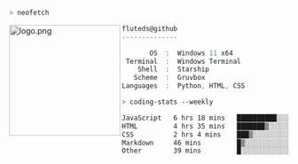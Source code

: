 ```zsh
> neofetch
```

<!--img align="left" src="https://github.com/fluteds.png" alt="logo.png" width="200"/>-->
<img align="left" src="https://external-content.duckduckgo.com/iu/?u=https%3A%2F%2F78.media.tumblr.com%2F975fca5f82161b190efdcaa05ffbd4ec%2Ftumblr_p6q6m9TJF01x3p3jmo1_500.png&f=1&nofb=1" alt="logo.png" width="200"/>

```csharp
fluteds@github
--------------

       OS  :  Windows 11 x64
 Terminal  :  Windows Terminal
    Shell  :  Starship
   Scheme  :  Gruvbox
Languages  :  Python, HTML, CSS
```

```zsh
> coding-stats --weekly
```

<!--START_SECTION:waka-->

```txt
JavaScript   6 hrs 18 mins   ██████████░░░░░░░░░░░░░░░   39.41 %
HTML         4 hrs 35 mins   ███████▒░░░░░░░░░░░░░░░░░   28.68 %
CSS          2 hrs 4 mins    ███▒░░░░░░░░░░░░░░░░░░░░░   12.92 %
Markdown     46 mins         █▒░░░░░░░░░░░░░░░░░░░░░░░   04.81 %
Other        39 mins         █░░░░░░░░░░░░░░░░░░░░░░░░   04.13 %
```

<!--END_SECTION:waka-->
